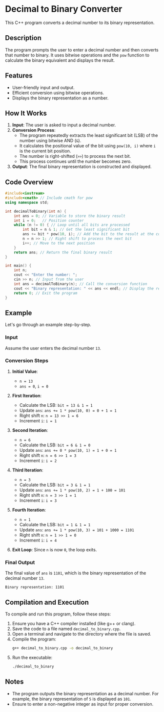 # Decimal to Binary Converter

This C++ program converts a decimal number to its binary representation.

## Description

The program prompts the user to enter a decimal number and then converts that number to binary. It uses bitwise operations and the `pow` function to calculate the binary equivalent and displays the result.

## Features

- User-friendly input and output.
- Efficient conversion using bitwise operations.
- Displays the binary representation as a number.

## How It Works

1. **Input**: The user is asked to input a decimal number.
2. **Conversion Process**:
   - The program repeatedly extracts the least significant bit (LSB) of the number using bitwise AND (`&`).
   - It calculates the positional value of the bit using `pow(10, i)` where `i` is the current bit position.
   - The number is right-shifted (`>>`) to process the next bit.
   - This process continues until the number becomes zero.
3. **Output**: The final binary representation is constructed and displayed.

## Code Overview

```cpp
#include<iostream>
#include<cmath> // Include cmath for pow
using namespace std;

int decimalToBinary(int n) {
    int ans = 0; // Variable to store the binary result
    int i = 0;   // Position counter
    while (n != 0) { // Loop until all bits are processed
        int bit = n & 1; // Get the least significant bit
        ans += bit * pow(10, i); // Add the bit to the result at the correct position
        n = n >> 1; // Right shift to process the next bit
        i++; // Move to the next position
    }
    return ans; // Return the final binary result
}

int main() {
    int n;
    cout << "Enter the number: ";
    cin >> n; // Input from the user
    int ans = decimalToBinary(n); // Call the conversion function
    cout << "Binary representation: " << ans << endl; // Display the result
    return 0; // Exit the program
}
```

## Example

Let's go through an example step-by-step.

### Input

Assume the user enters the decimal number `13`.

### Conversion Steps

1. **Initial Value**:
   - `n = 13`
   - `ans = 0`, `i = 0`
   
2. **First Iteration**:
   - Calculate the LSB: `bit = 13 & 1 = 1`
   - Update `ans`: `ans += 1 * pow(10, 0) = 0 + 1 = 1`
   - Right shift `n`: `n = 13 >> 1 = 6`
   - Increment `i`: `i = 1`

3. **Second Iteration**:
   - `n = 6`
   - Calculate the LSB: `bit = 6 & 1 = 0`
   - Update `ans`: `ans += 0 * pow(10, 1) = 1 + 0 = 1`
   - Right shift `n`: `n = 6 >> 1 = 3`
   - Increment `i`: `i = 2`

4. **Third Iteration**:
   - `n = 3`
   - Calculate the LSB: `bit = 3 & 1 = 1`
   - Update `ans`: `ans += 1 * pow(10, 2) = 1 + 100 = 101`
   - Right shift `n`: `n = 3 >> 1 = 1`
   - Increment `i`: `i = 3`

5. **Fourth Iteration**:
   - `n = 1`
   - Calculate the LSB: `bit = 1 & 1 = 1`
   - Update `ans`: `ans += 1 * pow(10, 3) = 101 + 1000 = 1101`
   - Right shift `n`: `n = 1 >> 1 = 0`
   - Increment `i`: `i = 4`

6. **Exit Loop**: Since `n` is now `0`, the loop exits.

### Final Output

The final value of `ans` is `1101`, which is the binary representation of the decimal number `13`.

```
Binary representation: 1101
```

## Compilation and Execution

To compile and run this program, follow these steps:

1. Ensure you have a C++ compiler installed (like g++ or clang).
2. Save the code to a file named `decimal_to_binary.cpp`.
3. Open a terminal and navigate to the directory where the file is saved.
4. Compile the program:
   ```bash
   g++ decimal_to_binary.cpp -o decimal_to_binary
   ```
5. Run the executable:
   ```bash
   ./decimal_to_binary
   ```

## Notes

- The program outputs the binary representation as a decimal number. For example, the binary representation of `5` is displayed as `101`.
- Ensure to enter a non-negative integer as input for proper conversion.
